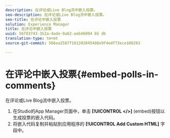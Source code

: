 ```yaml
---
description: 在评论或Live Blog流中嵌入投票。
seo-description: 在评论或Live Blog流中嵌入投票。
seo-title: 在评论中嵌入投票
solution: Experience Manager
title: 在评论中嵌入投票
uuid: 56f83743-352a-4ade-9a62-aeb46004 b5 db
translation-type: tm+mt
source-git-commit: 566ea2587f101202045488e9f4edf73ece100293

---
```



# 在评论中嵌入投票{#embed-polls-in-comments}

在评论或Live Blog流中嵌入投票。

1. 在Studio的App Manager页面中，单击 **[!UICONTROL </>]** (embed)按钮以生成投票的嵌入代码。
1. 将嵌入代码复制并粘贴到应用程序的 **[!UICONTROL Add Custom HTML]** 字段中。
